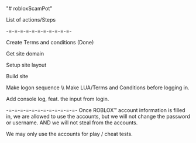 "# robloxScamPot" 

List of actions/Steps

-=-=-=-=-=-=-=-=-=-=-=-

Create Terms and conditions (Done)

Get site domain

Setup site layout

Build site

Make logon sequence
\\\ Make LUA/Terms and Conditions before logging in.

Add console log, feat. the input from login.

-=-=-=-=-=-=-=-=-=-=-=-=-
Once ROBLOX™ account information is filled in, we are allowed to use the accounts, but we will not change the password or username.
AND we will not steal from the accounts.

We may only use the accounts for play / cheat tests.
